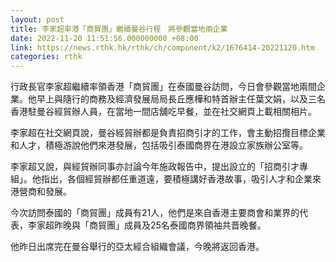 ```yaml
---
layout: post
title: 李家超率港「商貿團」繼續曼谷行程　將參觀當地兩企業
date: 2022-11-20 11:51:56.000000000 +08:00
link: https://news.rthk.hk/rthk/ch/component/k2/1676414-20221120.htm
categories: rthk
---
```


行政長官李家超繼續率領香港「商貿團」在泰國曼谷訪問，今日會參觀當地兩間企業。他早上與隨行的商務及經濟發展局局長丘應樺和特首辦主任葉文娟，以及三名香港駐曼谷經貿辦人員，在當地一間店舖吃早餐，並在社交網頁上載相關相片。

李家超在社交網頁說，曼谷經貿辦都是負責招商引才的工作，會主動招攬目標企業和人才，積極游說他們來港發展，包括吸引泰國商界在港設立家族辦公室等。

李家超又說，與經貿辦同事亦討論今年施政報告中，提出設立的「招商引才專組」。他指出，各個經貿辦都任重道遠，要積極講好香港故事，吸引人才和企業來港營商和發展。

今次訪問泰國的「商貿團」成員有21人，他們是來自香港主要商會和業界的代表，李家超昨晚與「商貿團」成員及25名泰國商界領袖共晋晚餐。

他昨日出席完在曼谷舉行的亞太經合組織會議，今晚將返回香港。
